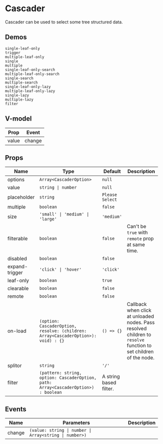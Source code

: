 # Cascader
Cascader can be used to select some tree structured data.
## Demos
```demo
single-leaf-only
trigger
multiple-leaf-only
single
multiple
single-leaf-only-search
multiple-leaf-only-search
single-search
multiple-search
single-leaf-only-lazy
multiple-leaf-only-lazy
single-lazy
multiple-lazy
filter
```
## V-model
|Prop|Event|
|-|-|
|value|change|

## Props
|Name|Type|Default|Description|
|-|-|-|-|
|options|`Array<CascaderOption>`|`null`||
|value|`string \| number`|`null`||
|placeholder|`string`|`Please Select`||
|multiple|`boolean`|`false`||
|size|`'small' \| 'medium' \| 'large'`|`'medium'`||
|filterable|`boolean`|`false`|Can't be `true` with `remote` prop at same time.|
|disabled|`boolean`|`false`||
|expand-trigger|`'click' \| 'hover'`|`'click'`||
|leaf-only|`boolean`|`true`||
|clearable|`boolean`|`false`||
|remote|`boolean`|`false`||
|on-load|`(option: CascaderOption, resolve: (children: Array<CascaderOption>): void) : {}`|`() => {}`|Callback when click at unloaded nodes. Pass resolved children to `resolve` function to set children of the node.|
|splitor|`string`|`'/'`||
|filter|`(pattern: string, option: CascaderOption, path: Array<CascaderOption>) : boolean`|A string based filter.||

## Events
|Name|Parameters|Description|
|-|-|-|
|change|`(value: string \| number \| Array<string \| number>)`